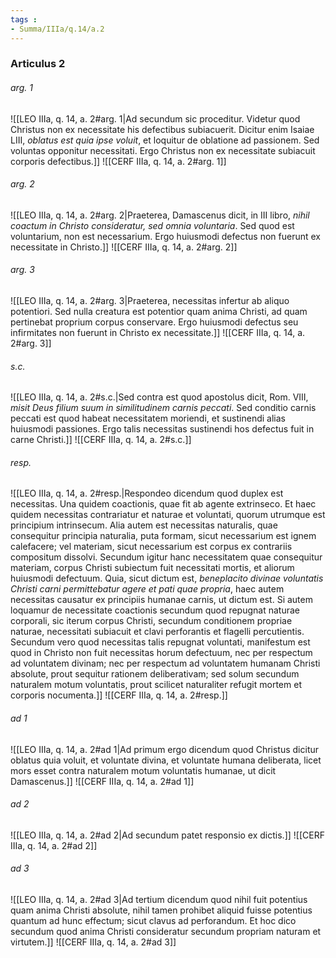 ```yaml
---
tags : 
- Summa/IIIa/q.14/a.2
---
```


### Articulus 2

###### arg. 1
![[LEO IIIa, q. 14, a. 2#arg. 1|Ad secundum sic proceditur. Videtur quod Christus non ex necessitate his defectibus subiacuerit. Dicitur enim Isaiae LIII, *oblatus est quia ipse voluit*, et loquitur de oblatione ad passionem. Sed voluntas opponitur necessitati. Ergo Christus non ex necessitate subiacuit corporis defectibus.]]
![[CERF IIIa, q. 14, a. 2#arg. 1]]

###### arg. 2
![[LEO IIIa, q. 14, a. 2#arg. 2|Praeterea, Damascenus dicit, in III libro, *nihil coactum in Christo consideratur, sed omnia voluntaria*. Sed quod est voluntarium, non est necessarium. Ergo huiusmodi defectus non fuerunt ex necessitate in Christo.]]
![[CERF IIIa, q. 14, a. 2#arg. 2]]

###### arg. 3
![[LEO IIIa, q. 14, a. 2#arg. 3|Praeterea, necessitas infertur ab aliquo potentiori. Sed nulla creatura est potentior quam anima Christi, ad quam pertinebat proprium corpus conservare. Ergo huiusmodi defectus seu infirmitates non fuerunt in Christo ex necessitate.]]
![[CERF IIIa, q. 14, a. 2#arg. 3]]

###### s.c.
![[LEO IIIa, q. 14, a. 2#s.c.|Sed contra est quod apostolus dicit, Rom. VIII, *misit Deus filium suum in similitudinem carnis peccati*. Sed conditio carnis peccati est quod habeat necessitatem moriendi, et sustinendi alias huiusmodi passiones. Ergo talis necessitas sustinendi hos defectus fuit in carne Christi.]]
![[CERF IIIa, q. 14, a. 2#s.c.]]

###### resp.
![[LEO IIIa, q. 14, a. 2#resp.|Respondeo dicendum quod duplex est necessitas. Una quidem coactionis, quae fit ab agente extrinseco. Et haec quidem necessitas contrariatur et naturae et voluntati, quorum utrumque est principium intrinsecum. Alia autem est necessitas naturalis, quae consequitur principia naturalia, puta formam, sicut necessarium est ignem calefacere; vel materiam, sicut necessarium est corpus ex contrariis compositum dissolvi. Secundum igitur hanc necessitatem quae consequitur materiam, corpus Christi subiectum fuit necessitati mortis, et aliorum huiusmodi defectuum. Quia, sicut dictum est, *beneplacito divinae voluntatis Christi carni permittebatur agere et pati quae propria*, haec autem necessitas causatur ex principiis humanae carnis, ut dictum est. Si autem loquamur de necessitate coactionis secundum quod repugnat naturae corporali, sic iterum corpus Christi, secundum conditionem propriae naturae, necessitati subiacuit et clavi perforantis et flagelli percutientis. Secundum vero quod necessitas talis repugnat voluntati, manifestum est quod in Christo non fuit necessitas horum defectuum, nec per respectum ad voluntatem divinam; nec per respectum ad voluntatem humanam Christi absolute, prout sequitur rationem deliberativam; sed solum secundum naturalem motum voluntatis, prout scilicet naturaliter refugit mortem et corporis nocumenta.]]
![[CERF IIIa, q. 14, a. 2#resp.]]

###### ad 1
![[LEO IIIa, q. 14, a. 2#ad 1|Ad primum ergo dicendum quod Christus dicitur oblatus quia voluit, et voluntate divina, et voluntate humana deliberata, licet mors esset contra naturalem motum voluntatis humanae, ut dicit Damascenus.]]
![[CERF IIIa, q. 14, a. 2#ad 1]]

###### ad 2
![[LEO IIIa, q. 14, a. 2#ad 2|Ad secundum patet responsio ex dictis.]]
![[CERF IIIa, q. 14, a. 2#ad 2]]

###### ad 3
![[LEO IIIa, q. 14, a. 2#ad 3|Ad tertium dicendum quod nihil fuit potentius quam anima Christi absolute, nihil tamen prohibet aliquid fuisse potentius quantum ad hunc effectum; sicut clavus ad perforandum. Et hoc dico secundum quod anima Christi consideratur secundum propriam naturam et virtutem.]]
![[CERF IIIa, q. 14, a. 2#ad 3]]

